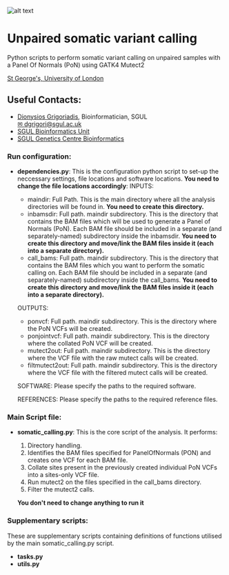 ![alt text](https://ukeducationguide.com/wp-content/uploads/2014/10/stgeorgeslondon.jpg "St George's, University of London") 
# Unpaired somatic variant calling
Python scripts to perform somatic variant calling on unpaired samples with a Panel Of Normals (PoN) using GATK4 Mutect2
  
[St George's, University of London](https://www.sgul.ac.uk/)


## Useful Contacts: 
- [Dionysios Grigoriadis](https://github.com/digrigor), Bioinformatician, SGUL  
	[✉ dgrigori@sgul.ac.uk](mailto:dgrigori@sgul.ac.uk?subject=SGUL%2Workshop)
- [SGUL Bioinformatics Unit](http://bioinformatics.sgul.ac.uk/)
- [SGUL Genetics Centre Bioinformatics](https://github.com/sgul-genetics-centre-bioinformatics)


### Run configuration:

- **dependencies.py**:  This is the configuration python script to set-up the neccessary settings, file locations and software locations. **You need to change the file locations accordingly**:
	INPUTS:
	- maindir: Full Path. This is the main directory where all the analysis directories will be found in. **You need to create this directory.**
	- inbamsdir: Full path. maindir subdirectory. This is the directory that contains the BAM files which will be used to generate a Panel of Normals (PoN). Each BAM file should be included in a separate (and separately-named) subdirectory inside the inbamsdir. **You need to create this directory and move/link the BAM files inside it (each into a separate directory).**
	- call_bams: Full path. maindir subdirectory. This is the directory that contains the BAM files which you want to perform the somatic calling on. Each BAM file should be included in a separate (and separately-named) subdirectory inside the call_bams. **You need to create this directory and move/link the BAM files inside it (each into a separate directory).**
	
	OUTPUTS:
	- ponvcf: Full path. maindir subdirectory. This is the directory where the PoN VCFs will be created. 
	- ponjointvcf: Full path. maindir subdirectory. This is the directory where the collated PoN VCF will be created.
	- mutect2out: Full path. maindir subdirectory. This is the directory where the VCF file with the raw mutect calls will be created.
	- filtmutect2out: Full path. maindir subdirectory. This is the directory where the VCF file with the filtered mutect calls will be created.
	
	SOFTWARE:
	Please specify the paths to the required software.
	
	REFERENCES:
	Please specify the paths to the required reference files.

### Main Script file:
- **somatic_calling.py**: This is the core script of the analysis. It performs:
	1) Directory handling.
	2) Identifies the BAM files specified for PanelOfNormals (PON) and creates one VCF for each BAM file.
	3) Collate sites present in the previously created individual PoN VCFs into a sites-only VCF file.
	4) Run mutect2 on the files specified in the call_bams directory.
	5) Filter the mutect2 calls.
	
	**You don't need to change anything to run it**

### Supplementary scripts:
These are supplementary scripts containing definitions of functions utilised by the main somatic_calling.py script.
- **tasks.py**
- **utils.py**
